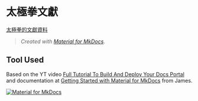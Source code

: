 # 太極拳文獻

[太極拳的文獻資料](https://myseq.github.io/69docs/)

> *Created with [Material for MkDocs](https://squidfunk.github.io/mkdocs-material/)*.

## Tool Used

Based on the YT video [Full Tutorial To Build And Deploy Your Docs Portal](https://www.youtube.com/watch?v=xlABhbnNrfI) and documentation at [Getting Started with Material for MkDocs](https://jameswillett.dev/getting-started-with-material-for-mkdocs/) from James.


[![Material for MkDocs](https://img.youtube.com/vi/xlABhbnNrfI/0.jpg)](https://www.youtube.com/watch?v=xlABhbnNrfI "Material for MkDocs: Full Tutorial To Build And Deploy Your Docs Portal")


